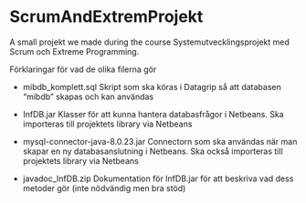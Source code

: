 # ScrumAndExtremProjekt
A small projekt we made during the course Systemutvecklingsprojekt med Scrum och Extreme Programming.

Förklaringar för vad de olika filerna gör

* mibdb_komplett.sql
Skript som ska köras i Datagrip så att databasen “mibdb” skapas och kan användas

* InfDB.jar
Klasser för att kunna hantera databasfrågor i Netbeans. Ska importeras till projektets library via Netbeans

* mysql-connector-java-8.0.23.jar
Connectorn som ska användas när man skapar en ny databasanslutning i Netbeans. Ska också importeras till projektets library via Netbeans

* javadoc_InfDB.zip
Dokumentation för InfDB.jar för att beskriva vad dess metoder gör (inte nödvändig men bra stöd)
